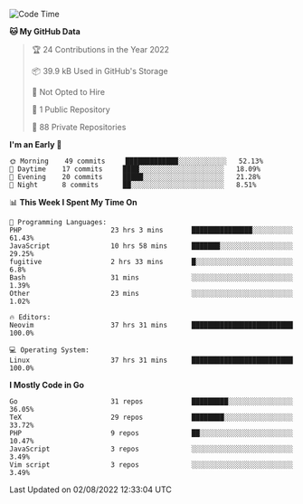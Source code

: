 
<!--START_SECTION:waka-->
![Code Time](http://img.shields.io/badge/Code%20Time-2%2C346%20hrs%2052%20mins-blue)

**🐱 My GitHub Data** 

> 🏆 24 Contributions in the Year 2022
 > 
> 📦 39.9 kB Used in GitHub's Storage 
 > 
> 🚫 Not Opted to Hire
 > 
> 📜 1 Public Repository 
 > 
> 🔑 88 Private Repositories  
 > 
**I'm an Early 🐤** 

```text
🌞 Morning    49 commits     █████████████░░░░░░░░░░░░   52.13% 
🌆 Daytime    17 commits     ████░░░░░░░░░░░░░░░░░░░░░   18.09% 
🌃 Evening    20 commits     █████░░░░░░░░░░░░░░░░░░░░   21.28% 
🌙 Night      8 commits      ██░░░░░░░░░░░░░░░░░░░░░░░   8.51%

```


📊 **This Week I Spent My Time On** 

```text
💬 Programming Languages: 
PHP                      23 hrs 3 mins       ███████████████░░░░░░░░░░   61.43% 
JavaScript               10 hrs 58 mins      ███████░░░░░░░░░░░░░░░░░░   29.25% 
fugitive                 2 hrs 33 mins       █░░░░░░░░░░░░░░░░░░░░░░░░   6.8% 
Bash                     31 mins             ░░░░░░░░░░░░░░░░░░░░░░░░░   1.39% 
Other                    23 mins             ░░░░░░░░░░░░░░░░░░░░░░░░░   1.02%

🔥 Editors: 
Neovim                   37 hrs 31 mins      █████████████████████████   100.0%

💻 Operating System: 
Linux                    37 hrs 31 mins      █████████████████████████   100.0%

```

**I Mostly Code in Go** 

```text
Go                       31 repos            █████████░░░░░░░░░░░░░░░░   36.05% 
TeX                      29 repos            ████████░░░░░░░░░░░░░░░░░   33.72% 
PHP                      9 repos             ██░░░░░░░░░░░░░░░░░░░░░░░   10.47% 
JavaScript               3 repos             ░░░░░░░░░░░░░░░░░░░░░░░░░   3.49% 
Vim script               3 repos             ░░░░░░░░░░░░░░░░░░░░░░░░░   3.49%

```



 Last Updated on 02/08/2022 12:33:04 UTC
<!--END_SECTION:waka-->
